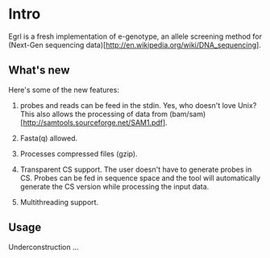 # Intro

Egrl is a fresh implementation of e-genotype, an allele screening method for
(Next-Gen sequencing data)[http://en.wikipedia.org/wiki/DNA_sequencing].

## What's new

Here's some of the new features:

1. probes and reads can be feed in the stdin. Yes, who doesn't love Unix?
This also allows the processing of data from
(bam/sam)[http://samtools.sourceforge.net/SAM1.pdf].

2. Fasta(q) allowed.

3. Processes compressed files (gzip).

4. Transparent CS support. The user doesn't have to generate probes in CS.
Probes can be fed in sequence space and the tool will automatically
generate the CS version while processing the input data.

5. Multithreading support.

## Usage

Underconstruction ...

